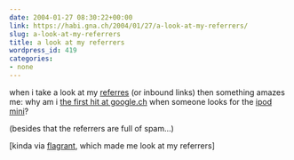 ```yaml
---
date: 2004-01-27 08:30:22+00:00
link: https://habi.gna.ch/2004/01/27/a-look-at-my-referrers/
slug: a-look-at-my-referrers
title: a look at my referrers
wordpress_id: 419
categories:
- none
---
```


when i take a look at my [referres](https://habi.gna.ch/usage/referers.html) (or inbound links) then something amazes me:
why am i [the first hit at google.ch](http://www.google.ch/search?hl=en&ie=UTF-8&oe=UTF-8&q=ipod+mini&btnG=Google+Search&meta=cr%3DcountryCH) when someone looks for the [ipod mini](https://apple.com/ipodmini/)?

(besides that the referrers are full of spam...)

[kinda via [flagrant](http://flagr.antville.org/stories/668160/), which made me look at my referrers]
